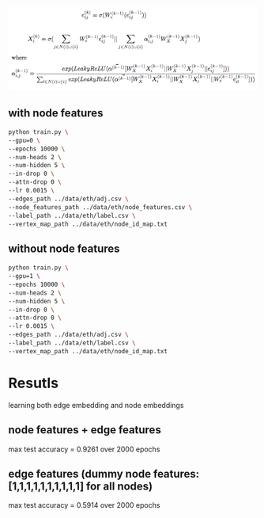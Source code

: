 ![equation](./equation.png)

## with node features
```bash
python train.py \
--gpu=0 \
--epochs 10000 \
--num-heads 2 \
--num-hidden 5 \
--in-drop 0 \
--attn-drop 0 \
--lr 0.0015 \
--edges_path ../data/eth/adj.csv \
--node_features_path ../data/eth/node_features.csv \
--label_path ../data/eth/label.csv \
--vertex_map_path ../data/eth/node_id_map.txt
```

## without node features

```bash
python train.py \
--gpu=1 \
--epochs 10000 \
--num-heads 2 \
--num-hidden 5 \
--in-drop 0 \
--attn-drop 0 \
--lr 0.0015 \
--edges_path ../data/eth/adj.csv \
--label_path ../data/eth/label.csv \
--vertex_map_path ../data/eth/node_id_map.txt
```


# Resutls
learning both edge embedding and node embeddings  
## node features + edge features
max test accuracy = 0.9261 over 2000 epochs
## edge features (dummy node features: [1,1,1,1,1,1,1,1,1,1] for all nodes)
max test accuracy = 0.5914 over 2000 epochs